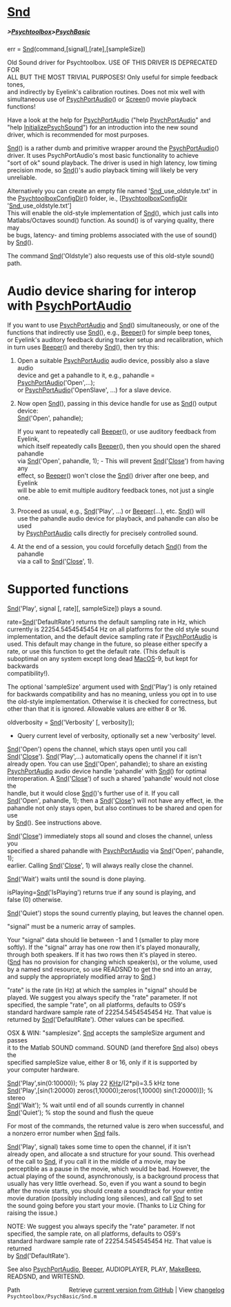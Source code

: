 # [Snd](Snd)
##### >[Psychtoolbox](Psychtoolbox)>[PsychBasic](PsychBasic)

err = [Snd](Snd)(command,[signal],[rate],[sampleSize])  
  
Old Sound driver for Psychtoolbox. USE OF THIS DRIVER IS DEPRECATED FOR  
ALL BUT THE MOST TRIVIAL PURPOSES! Only useful for simple feedback tones,  
and indirectly by Eyelink's calibration routines. Does not mix well with  
simultaneous use of [PsychPortAudio](PsychPortAudio)() or [Screen](Screen)() movie playback functions!  
  
Have a look at the help for [PsychPortAudio](PsychPortAudio) ("help [PsychPortAudio](PsychPortAudio)" and  
"help [InitializePsychSound](InitializePsychSound)") for an introduction into the new sound  
driver, which is recommended for most purposes.  
  
[Snd](Snd)() is a rather dumb and primitive wrapper around the [PsychPortAudio](PsychPortAudio)()  
driver. It uses PsychPortAudio's most basic functionality to achieve  
"sort of ok" sound playback. The driver is used in high latency, low timing  
precision mode, so [Snd](Snd)()'s audio playback timing will likely be very unreliable.  
  
Alternatively you can create an empty file named '[Snd](Snd)\_use\_oldstyle.txt' in  
the [PsychtoolboxConfigDir](PsychtoolboxConfigDir)() folder, ie., [[PsychtoolboxConfigDir](PsychtoolboxConfigDir) '[Snd](Snd)\_use\_oldstyle.txt']  
This will enable the old-style implementation of [Snd](Snd)(), which just calls into  
Matlabs/Octaves sound() function. As sound() is of varying quality, there may  
be bugs, latency- and timing problems associated with the use of sound() by [Snd](Snd)().  
  
The command [Snd](Snd)('Oldstyle') also requests use of this old-style sound() path.  
  
# Audio device sharing for interop with [PsychPortAudio](PsychPortAudio)  
  
If you want to use [PsychPortAudio](PsychPortAudio) and [Snd](Snd)() simultaneously, or one of the  
functions that indirectly use [Snd](Snd)(), e.g., [Beeper](Beeper)() for simple beep tones,  
or Eyelink's auditory feedback during tracker setup and recalibration, which  
in turn uses [Beeper](Beeper)() and thereby [Snd](Snd)(), then try this:  
  
1. Open a suitable [PsychPortAudio](PsychPortAudio) audio device, possibly also a slave audio  
   device and get a pahandle to it, e.g., pahandle = [PsychPortAudio](PsychPortAudio)('Open',...);  
   or [PsychPortAudio](PsychPortAudio)('OpenSlave', ...) for a slave device.  
  
2. Now open [Snd](Snd)(), passing in this device handle for use as [Snd](Snd)() output device:  
   [Snd](Snd)('Open', pahandle);  
  
   If you want to repeatedly call [Beeper](Beeper)(), or use auditory feedback from Eyelink,  
   which itself repeatedly calls [Beeper](Beeper)(), then you should open the shared pahandle  
   via [Snd](Snd)('Open', pahandle, 1); - This will prevent [Snd](Snd)('[Close](Close)') from having any  
   effect, so [Beeper](Beeper)() won't close the [Snd](Snd)() driver after one beep, and Eyelink  
   will be able to emit multiple auditory feedback tones, not just a single one.  
  
3. Proceed as usual, e.g., [Snd](Snd)('Play', ...) or [Beeper](Beeper)(...), etc. [Snd](Snd)() will  
   use the pahandle audio device for playback, and pahandle can also be used  
   by [PsychPortAudio](PsychPortAudio) calls directly for precisely controlled sound.  
  
4. At the end of a session, you could forcefully detach [Snd](Snd)() from the pahandle  
   via a call to [Snd](Snd)('[Close](Close)', 1).  
  
# Supported functions  
  
[Snd](Snd)('Play', signal [, rate][, sampleSize]) plays a sound.  
  
rate=[Snd](Snd)('DefaultRate') returns the default sampling rate in Hz, which  
currently is 22254.5454545454 Hz on all platforms for the old style sound  
implementation, and the default device sampling rate if [PsychPortAudio](PsychPortAudio) is  
used. This default may change in the future, so please either specify a  
rate, or use this function to get the default rate. (This default is  
suboptimal on any system except long dead [MacOS](MacOS)-9, but kept for backwards  
compatibility!).  
  
The optional 'sampleSize' argument used with [Snd](Snd)('Play') is only retained  
for backwards compatibility and has no meaning, unless you opt in to use  
the old-style implementation. Otherwise it is checked for correctness, but  
other than that it is ignored. Allowable values are either 8 or 16.  
  
oldverbosity = [Snd](Snd)('Verbosity' [, verbosity]);  
- Query current level of verbosity, optionally set a new 'verbosity' level.  
  
[Snd](Snd)('Open') opens the channel, which stays open until you call  
[Snd](Snd)('[Close](Close)'). [Snd](Snd)('Play',...) automatically opens the channel if it isn't  
already open. You can use [Snd](Snd)('Open', pahandle); to share an existing  
[PsychPortAudio](PsychPortAudio) audio device handle 'pahandle' with [Snd](Snd)() for optimal  
interoperation. A [Snd](Snd)('[Close](Close)') of such a shared 'pahandle' would not close the  
handle, but it would close [Snd](Snd)()'s further use of it. If you call  
[Snd](Snd)('Open', pahandle, 1); then a [Snd](Snd)('[Close](Close)') will not have any effect, ie. the  
pahandle not only stays open, but also continues to be shared and open for use  
by [Snd](Snd)(). See instructions above.  
  
[Snd](Snd)('[Close](Close)') immediately stops all sound and closes the channel, unless you  
specified a shared pahandle with [PsychPortAudio](PsychPortAudio) via [Snd](Snd)('Open', pahandle, 1);  
earlier. Calling [Snd](Snd)('[Close](Close)', 1) will always really close the channel.  
  
[Snd](Snd)('Wait') waits until the sound is done playing.  
  
isPlaying=[Snd](Snd)('IsPlaying') returns true if any sound is playing, and  
false (0) otherwise.  
  
[Snd](Snd)('Quiet') stops the sound currently playing, but leaves the channel open.  
  
"signal" must be a numeric array of samples.  
  
Your "signal" data should lie between -1 and 1 (smaller to play more  
softly). If the "signal" array has one row then it's played monaurally,  
through both speakers. If it has two rows then it's played in stereo.  
([Snd](Snd) has no provision for changing which speaker(s), or the volume, used  
by a named snd resource, so use READSND to get the snd into an array,  
and supply the appropriately modified array to [Snd](Snd).)  
  
"rate" is the rate (in Hz) at which the samples in "signal" should be  
played. We suggest you always specify the "rate" parameter. If not  
specified, the sample "rate", on all platforms, defaults to OS9's  
standard hardware sample rate of 22254.5454545454 Hz. That value is  
returned by [Snd](Snd)('DefaultRate'). Other values can be specified.  
  
OSX & WIN: "samplesize". [Snd](Snd) accepts the sampleSize argument and passes  
it to the Matlab SOUND command.  SOUND (and therefore [Snd](Snd) also) obeys the  
specified sampleSize value, either 8 or 16, only if it is supported by  
your computer hardware.  
  
[Snd](Snd)('Play',sin(0:10000)); % play 22 [KHz](KHz)/(2\*pi)=3.5 kHz tone  
[Snd](Snd)('Play',[sin(1:20000) zeros(1,10000);zeros(1,10000) sin(1:20000)]); % stereo  
[Snd](Snd)('Wait');              % wait until end of all sounds currently in channel  
[Snd](Snd)('Quiet');             % stop the sound and flush the queue  
  
For most of the commands, the returned value is zero when successful, and  
a nonzero error number when [Snd](Snd) fails.  
  
[Snd](Snd)('Play', signal) takes some time to open the channel, if it isn't  
already open, and allocate a snd structure for your sound. This overhead  
of the call to [Snd](Snd), if you call it in the middle of a movie, may be  
perceptible as a pause in the movie, which would be bad. However, the  
actual playing of the sound, asynchronously, is a background process that  
usually has very little overhead. So, even if you want a sound to begin  
after the movie starts, you should create a soundtrack for your entire  
movie duration (possibly including long silences), and call [Snd](Snd) to set  
the sound going before you start your movie. (Thanks to Liz Ching for  
raising the issue.)  
  
NOTE: We suggest you always specify the "rate" parameter. If not  
specified, the sample rate, on all platforms, defaults to OS9's  
standard hardware sample rate of 22254.5454545454 Hz. That value is returned  
by [Snd](Snd)('DefaultRate').  
  
See also [PsychPortAudio](PsychPortAudio), [Beeper](Beeper), AUDIOPLAYER, PLAY, [MakeBeep](MakeBeep), READSND, and WRITESND.  




<div class="code_header" style="text-align:right;">
  <span style="float:left;">Path&nbsp;&nbsp;</span> <span class="counter">Retrieve <a href=
  "https://raw.github.com/Psychtoolbox-3/Psychtoolbox-3/beta/Psychtoolbox/PsychBasic/Snd.m">current version from GitHub</a> | View <a href=
  "https://github.com/Psychtoolbox-3/Psychtoolbox-3/commits/beta/Psychtoolbox/PsychBasic/Snd.m">changelog</a></span>
</div>
<div class="code">
  <code>Psychtoolbox/PsychBasic/Snd.m</code>
</div>

